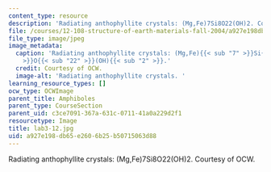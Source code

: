 ```yaml
---
content_type: resource
description: 'Radiating anthophyllite crystals: (Mg,Fe)7Si8O22(OH)2. Courtesy of OCW.'
file: /courses/12-108-structure-of-earth-materials-fall-2004/a927e198db65e2606b25b50715063d88_lab3-12.jpg
file_type: image/jpeg
image_metadata:
  caption: 'Radiating anthophyllite crystals: (Mg,Fe){{< sub "7" >}}Si{{< sub "8"
    >}}O{{< sub "22" >}}(OH){{< sub "2" >}}.'
  credit: Courtesy of OCW.
  image-alt: 'Radiating anthophyllite crystals. '
learning_resource_types: []
ocw_type: OCWImage
parent_title: Amphiboles
parent_type: CourseSection
parent_uid: c3ce7091-367a-631c-0711-41a0a229d2f1
resourcetype: Image
title: lab3-12.jpg
uid: a927e198-db65-e260-6b25-b50715063d88
---
```

Radiating anthophyllite crystals: (Mg,Fe)7Si8O22(OH)2. Courtesy of OCW.

